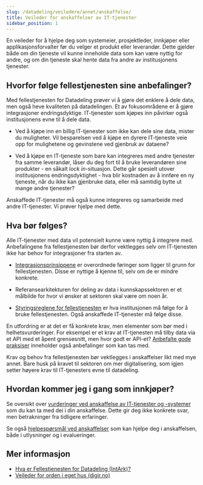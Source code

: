 ```yaml
---
slug: /datadeling/veiledere/annet/anskaffelse/
title: Veileder for anskaffelser av IT-tjenester
sidebar_position: 1
---
```


En veileder for å hjelpe deg som systemeier, prosjektleder, innkjøper eller
applikasjonsforvalter før du velger et produkt eller leverandør. Dette gjelder
både om din tjeneste vil kunne inneholde data som kan være nyttig for andre, og
om din tjeneste skal hente data fra andre av institusjonens tjenester.

<!-- TODO: Denne veilederen kan med fordel revideres sammen med innkjøpere fra
Sikt -->

## Hvorfor følge fellestjenesten sine anbefalinger?

Med fellestjenesten for Datadeling prøver vi å gjøre det enklere å dele data,
men også heve kvaliteten på datadelingen. Et av fokusområdene er å gjøre
integrasjoner endringsdyktige. IT-tjenester som kjøpes inn påvirker også
institusjonens evne til å dele data.

- Ved å kjøpe inn en billig IT-tjenester som ikke kan dele sine data, mister du
  muligheter. Vil besparelsen ved å kjøpe en dyrere IT-tjeneste veie opp for
  mulighetene og gevinstene ved gjenbruk av dataene?

- Ved å kjøpe en IT-tjeneste som bare kan integreres med andre tjenester fra
  samme leverandør, låser du deg fort til å bruke leverandøren sine produkter -
  en såkalt _lock in_-situasjon. Dette går spesielt utover institusjonens
  endringsdyktighet - hva blir kostnaden av å innføre en ny tjeneste, når du ikke
  kan gjenbruke data, eller må samtidig bytte ut mange andre tjenester?

Anskaffede IT-tjenester må også kunne integreres og samarbeide med andre
IT-tjenester. Vi prøver hjelpe med dette.

## Hva bør følges?

Alle IT-tjenester med data vil potensielt kunne være nyttig å integrere med.
Anbefalingene fra fellestjenesten bør derfor vektlegges selv om IT-tjenesten
ikke har behov for integrasjoner fra starten av.

- [Integrasjonsprinsippene](/docs/datadeling/prinsippene) er overordnede
  føringer som ligger til grunn for fellestjenesten. Disse er nyttige å kjenne
  til, selv om de er mindre konkrete.

- Referansearkitekturen for deling av data i kunnskapssektoren er et målbilde
  for hvor vi ønsker at sektoren skal være om noen år.

- [Styringsreglene for fellestjenesten](/docs/datadeling/styringsreglene) er
  hva institusjonen må følge for å bruke fellestjenesten. Også anskaffede
  IT-tjenester må følge disse.

En utfordring er at det er få konkrete krav, men elementer som bør med i
helhetsvurderinger. For eksempel er et krav at IT-tjenesten må tilby data via
et API med et åpent grensesnitt, men hvor godt er API-et? [Anbefalte gode
praksiser](/docs/datadeling/god-praksis) inneholder også anbefalinger som kan
tas med.

Krav og behov fra fellestjenesten bør vektlegges i anskaffelser likt med mye
annet. Bare husk på kravet til sektoren om mer digitalisering, som igjen setter
høyere krav til IT-tjenesters evne til datadeling.

## Hvordan kommer jeg i gang som innkjøper?

Se oversikt over [vurderinger ved anskaffelse av IT-tjenester og
-systemer](/docs/datadeling/veiledere/annet/anskaffelse/detaljert) som du kan
ta med dei i din anskaffelse. Dette gir deg ikke konkrete svar, men
betrakninger fra tidligere erfaringer.

Se også [hjelpespørsmål ved
anskaffelser](/docs/datadeling/veiledere/annet/anskaffelse/hjelpesporsmal) som
kan hjelpe deg i anskaffelsen, både i utlysninger og i evalueringer.

## Mer informasjon

- [Hva er Fellestjenesten for Datadeling (IntArk)?](/docs/datadeling/om/)
- [Veileder for orden i eget hus (digir.no)](https://data.norge.no/guide/veileder-orden-i-eget-hus/)
